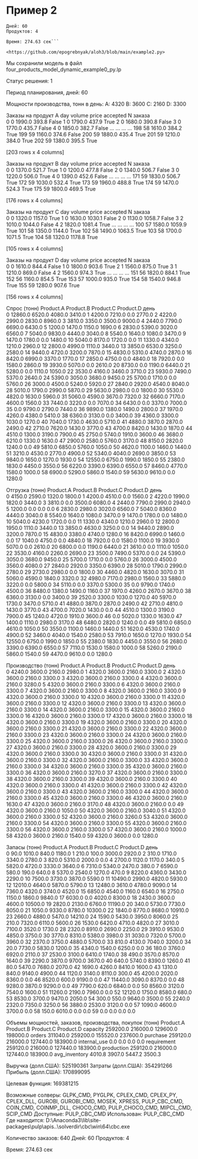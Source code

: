 # Пример 2

```Количество заказов: 640
Дней: 60
Продуктов: 4

Время: 274.63 сек```

<https://github.com/epogrebnyak/aloh3/blob/main/example2.py>

```
Мы сохранили модель в файл four_products_model_dynamic_example0_py.lp

Статус решения: 1

Период планирования, дней: 60

Мощности производства, тонн в день:
  A: 4320
  B: 3600
  C: 2160
  D: 3300

Заказы на продукт A
          day  volume  price  accepted
N заказа                              
0           0  1990.0  393.8     False
1           0  1790.0  437.9      True
2           0  1680.0  390.8     False
3           0  1770.0  435.7     False
4           0  1850.0  382.7     False
      ...     ...    ...       ...
198        58  1610.0  384.2      True
199        59  1160.0  374.6     False
200        59  1880.0  435.4      True
201        59  1210.0  384.0      True
202        59  1380.0  395.5      True

[203 rows x 4 columns]

Заказы на продукт B
          day  volume  price  accepted
N заказа                              
0           0  1370.0  521.7      True
1           0  1200.0  477.8     False
2           0  1340.0  506.7     False
3           0  1220.0  506.0      True
4           0  1390.0  452.6     False
      ...     ...    ...       ...
171        59  1830.0  506.7      True
172        59  1030.0  532.4      True
173        59  1960.0  488.8      True
174        59  1470.0  524.3      True
175        59  1800.0  469.5      True

[176 rows x 4 columns]

Заказы на продукт C
          day  volume   price  accepted
N заказа                               
0           0  1320.0  1157.0      True
1           0  1630.0  1030.1     False
2           0  1130.0  1058.7     False
3           2  1010.0  1044.0     False
4           2  1820.0  1081.4      True
      ...     ...     ...       ...
100        57  1580.0  1059.9      True
101        58  1350.0  1144.0      True
102        58  1490.0  1063.5      True
103        58  1700.0  1071.5      True
104        58  1320.0  1178.8      True

[105 rows x 4 columns]

Заказы на продукт D
          day  volume  price  accepted
N заказа                              
0           0  1610.0  844.4     False
1           0  1800.0  903.6      True
2           1  1560.0  875.0      True
3           1  1210.0  869.0     False
4           2  1560.0  974.3      True
      ...     ...    ...       ...
151        56  1820.0  884.1      True
152        56  1160.0  854.5      True
153        57  1000.0  935.0      True
154        58  1540.0  946.8      True
155        59  1280.0  907.6      True

[156 rows x 4 columns]

Спрос (тонн)
      Product.A  Product.B  Product.C  Product.D
день                                            
0       12860.0     6520.0     4080.0     3410.0
1        4200.0     7210.0        0.0     2770.0
2        4220.0     2990.0     2830.0     8960.0
3        3810.0     3350.0     3500.0     9000.0
4        2440.0     7790.0     6690.0     6430.0
5        1200.0     1470.0     1150.0     1690.0
6        2830.0     5390.0     3020.0     6560.0
7        5040.0     9830.0     4440.0     3040.0
8        5540.0     1640.0     1080.0     3470.0
9        1470.0     1780.0        0.0     1480.0
10       5040.0     8170.0     1720.0        0.0
11       1330.0     4340.0     1210.0     2960.0
12       2800.0     4990.0     1110.0     3440.0
13       3850.0     6530.0     3250.0     2580.0
14       9440.0     4720.0     3200.0     7870.0
15       4830.0     5310.0     4740.0     2870.0
16       8420.0     6990.0     3370.0     1770.0
17       2850.0     4750.0        0.0     4840.0
18       7920.0        0.0     1580.0     2860.0
19       3930.0     5070.0        0.0     2610.0
20       8730.0        0.0     1190.0     6440.0
21       5280.0        0.0     1110.0     1050.0
22       3530.0     4160.0     3460.0     3710.0
23       5930.0     7490.0     5370.0     2640.0
24       5390.0     3050.0     3680.0     9450.0
25       5700.0     1710.0        0.0     5760.0
26       3000.0     4500.0     5240.0     5920.0
27       2840.0     2920.0     4540.0     8040.0
28       5010.0     1790.0     2990.0     5870.0
29       5630.0     2980.0        0.0     1800.0
30       5530.0     4820.0     1630.0     5960.0
31       5060.0     4590.0     3670.0     7320.0
32       6660.0     7170.0     4600.0     1560.0
33       7440.0     3220.0        0.0     7070.0
34       6430.0        0.0     3370.0     7000.0
35          0.0     9790.0     2790.0     7440.0
36       9890.0     1380.0     1490.0     2800.0
37       1970.0     4260.0     4380.0     5410.0
38       6360.0     3130.0        0.0     3400.0
39       4360.0     3300.0     1030.0     1270.0
40       7040.0     1730.0     4630.0     5710.0
41       4880.0     3870.0     2870.0     2490.0
42       2710.0     7620.0     1430.0     3770.0
43       4700.0     8420.0     1430.0     1870.0
44       4510.0     1300.0     3190.0     7900.0
45       2750.0     5740.0     1910.0     3600.0
46       3680.0     6210.0     1330.0     1630.0
47       2900.0     2580.0     5760.0     3170.0
48       8150.0     2820.0     1240.0        0.0
49       5810.0     6850.0     5760.0     1050.0
50       4620.0     1100.0     1460.0     1440.0
51       3210.0     4530.0     2770.0     4900.0
52       5340.0     4040.0     2690.0     3850.0
53       9840.0     1650.0     1270.0     1930.0
54      12550.0     6750.0     1990.0     1850.0
55       2380.0     1830.0     4450.0     3550.0
56       6220.0     3390.0     6390.0     6550.0
57       8460.0     4770.0     1580.0     1000.0
58       6900.0     5290.0     5860.0     1540.0
59       5630.0     9610.0        0.0     1280.0

Отгрузка (тонн)
      Product.A  Product.B  Product.C  Product.D
день                                            
0        4150.0     2590.0     1320.0     1800.0
1        4200.0     4510.0        0.0     1560.0
2        4220.0     1990.0     1820.0     3440.0
3        3810.0        0.0     3500.0     6080.0
4        2440.0     7790.0     2990.0     2940.0
5        1200.0        0.0        0.0        0.0
6        2830.0     2980.0     3020.0     6560.0
7        5040.0     8360.0     4440.0     3040.0
8        5540.0     1640.0     1080.0     3470.0
9        1470.0     1780.0        0.0     1480.0
10       5040.0     4230.0     1720.0        0.0
11       1330.0     4340.0     1210.0     2960.0
12       2800.0     1950.0     1110.0     3440.0
13       3850.0     4630.0     3250.0        0.0
14       9440.0     2890.0     3200.0     7870.0
15       4830.0     3380.0     4740.0     1280.0
16       8420.0     6990.0     1460.0        0.0
17       1040.0     4750.0        0.0     4840.0
18       7920.0        0.0     1580.0     1100.0
19       3930.0     5070.0        0.0     2610.0
20       6800.0        0.0     1190.0     6440.0
21       3610.0        0.0     1110.0     1050.0
22       3530.0     4160.0     2260.0     2690.0
23       3500.0     7490.0     5370.0        0.0
24       5390.0     3050.0     3680.0     9450.0
25       5700.0     1710.0        0.0     5760.0
26       3000.0     4500.0     3560.0     4080.0
27       2840.0     2920.0     3350.0     6390.0
28       5010.0     1790.0     2990.0     2780.0
29       2730.0     2980.0        0.0     1800.0
30       4460.0     4820.0     1630.0     3070.0
31       5060.0     4590.0     1840.0     3320.0
32       4980.0     7170.0     2980.0     1560.0
33       5880.0     3220.0        0.0     5800.0
34       5110.0        0.0     3370.0     5300.0
35          0.0     9790.0     1740.0     4500.0
36       8480.0     1380.0     1490.0     1160.0
37       1970.0     4260.0     2670.0     3670.0
38       6360.0     3130.0        0.0     3400.0
39       2520.0     3300.0     1030.0     1270.0
40       5970.0     1730.0     3470.0     5710.0
41       4880.0     3870.0     2870.0     2490.0
42       2710.0     4810.0     1430.0     3770.0
43       4700.0     7020.0     1430.0        0.0
44       4510.0     1300.0     3190.0     7900.0
45       1240.0     4720.0     1910.0     3600.0
46          0.0     5020.0     1330.0     1630.0
47       1400.0     1110.0     2980.0     3170.0
48       6480.0     2820.0     1240.0        0.0
49       5810.0     6850.0     4610.0     1050.0
50       3550.0     1100.0     1460.0     1440.0
51       1620.0     4530.0     1740.0     4900.0
52       3460.0     4040.0     1540.0     2580.0
53       7910.0     1650.0     1270.0     1930.0
54      12550.0     6750.0     1990.0     1850.0
55       2380.0     1830.0     4450.0     3550.0
56       2680.0     3390.0     6390.0     6550.0
57       7110.0     1530.0     1580.0     1000.0
58       5260.0     2190.0     5860.0     1540.0
59       4470.0     9610.0        0.0     1280.0

Производство (тонн)
      Product.A  Product.B  Product.C  Product.D
день                                            
0        4240.0     3600.0     2160.0     2980.0
1        4320.0     3600.0     2160.0     3300.0
2        4320.0     3600.0     2160.0     3300.0
3        4320.0     3600.0     2160.0     3300.0
4        4320.0     3600.0     2160.0     3280.0
5        4320.0     3600.0     2160.0     3300.0
6        4320.0     3600.0     2160.0     3300.0
7        4320.0     3600.0     2160.0     3300.0
8        4320.0     3600.0     2160.0     3300.0
9        4320.0     3600.0     2160.0     3300.0
10       4320.0     3600.0     2160.0     3300.0
11       4320.0     3600.0     2160.0     3300.0
12       4320.0     3600.0     2160.0     3300.0
13       4320.0     3600.0     2160.0     3300.0
14       4320.0     3600.0     2160.0     3300.0
15       4320.0     3600.0     2160.0     3300.0
16       4320.0     3600.0     2160.0     3300.0
17       4320.0     3600.0     2160.0     3300.0
18       4320.0     3600.0     2160.0     3300.0
19       4320.0     3600.0     2160.0     3300.0
20       4320.0     3600.0     2160.0     3300.0
21       4320.0     3600.0     2160.0     3300.0
22       4320.0     3600.0     2160.0     3300.0
23       4320.0     3600.0     2160.0     3300.0
24       4320.0     3600.0     2160.0     3300.0
25       4320.0     3600.0     2160.0     3300.0
26       4320.0     3600.0     2160.0     3300.0
27       4320.0     3600.0     2160.0     3300.0
28       4320.0     3600.0     2160.0     3300.0
29       4320.0     3600.0     2160.0     3300.0
30       4320.0     3600.0     2160.0     3300.0
31       4320.0     3600.0     2160.0     3300.0
32       4320.0     3600.0     2160.0     3300.0
33       4320.0     3600.0     2160.0     3300.0
34       4320.0     3600.0     2160.0     3300.0
35       4320.0     3600.0     2160.0     3300.0
36       4320.0     3600.0     2160.0     3270.0
37       4320.0     3600.0     2160.0     3300.0
38       4320.0     3600.0     2160.0     3300.0
39       4320.0     3600.0     2160.0     3300.0
40       4320.0     3600.0     2160.0     3300.0
41       4320.0     3600.0     2160.0     3300.0
42       4320.0     3600.0     2160.0     3300.0
43       4320.0     3600.0     2160.0     3300.0
44       4320.0     3600.0     2160.0     3300.0
45       4320.0     3600.0     2160.0     3300.0
46       4320.0     3600.0     2160.0     1630.0
47       4320.0     3600.0     2160.0     3170.0
48       4320.0     3600.0     2160.0        0.0
49       4320.0     3600.0     2160.0     1050.0
50       4320.0     3600.0     2160.0     3040.0
51       4320.0     3600.0     2160.0     3300.0
52       4320.0     3600.0     2160.0     3260.0
53       4320.0     3600.0     2160.0     3300.0
54       4320.0     3600.0     2160.0     3300.0
55       4320.0     3600.0     2160.0     3300.0
56       4320.0     3600.0     2160.0     3300.0
57       4320.0     3600.0     2160.0     1000.0
58       4320.0     3600.0     2160.0     1540.0
59       4320.0     3600.0        0.0     1280.0

Запасы (тонн)
      Product.A  Product.B  Product.C  Product.D
день                                            
0          90.0     1010.0      840.0     1180.0
1         210.0      100.0     3000.0     2920.0
2         310.0     1710.0     3340.0     2780.0
3         820.0     5310.0     2000.0        0.0
4        2700.0     1120.0     1170.0      340.0
5        5820.0     4720.0     3330.0     3640.0
6        7310.0     5340.0     2470.0      380.0
7        6590.0      580.0      190.0      640.0
8        5370.0     2540.0     1270.0      470.0
9        8220.0     4360.0     3430.0     2290.0
10       7500.0     3730.0     3870.0     5590.0
11      10490.0     2990.0     4820.0     5930.0
12      12010.0     4640.0     5870.0     5790.0
13      12480.0     3610.0     4780.0     9090.0
14       7360.0     4320.0     3740.0     4520.0
15       6850.0     4540.0     1160.0     6540.0
16       2750.0     1150.0     1860.0     9840.0
17       6030.0        0.0     4020.0     8300.0
18       2430.0     3600.0     4600.0    10500.0
19       2820.0     2130.0     6760.0    11190.0
20        340.0     5730.0     7730.0     8050.0
21       1050.0     9330.0     8780.0    10300.0
22       1840.0     8770.0     8680.0    10910.0
23       2660.0     4880.0     5470.0    14210.0
24       1590.0     5430.0     3950.0     8060.0
25        210.0     7320.0     6110.0     5600.0
26       1530.0     6420.0     4710.0     4820.0
27       3010.0     7100.0     3520.0     1730.0
28       2320.0     8910.0     2690.0     2250.0
29       3910.0     9530.0     4850.0     3750.0
30       3770.0     8310.0     5380.0     3980.0
31       3030.0     7320.0     5700.0     3960.0
32       2370.0     3750.0     4880.0     5700.0
33        810.0     4130.0     7040.0     3200.0
34         20.0     7730.0     5830.0     1200.0
35       4340.0     1540.0     6250.0        0.0
36        180.0     3760.0     6920.0     2110.0
37       2530.0     3100.0     6410.0     1740.0
38        490.0     3570.0     8570.0     1640.0
39       2290.0     3870.0     9700.0     3670.0
40        640.0     5740.0     8390.0     1260.0
41         80.0     5470.0     7680.0     2070.0
42       1690.0     4260.0     8410.0     1600.0
43       1310.0      840.0     9140.0     4900.0
44       1120.0     3140.0     8110.0      300.0
45       4200.0     2020.0     8360.0        0.0
46       8520.0      600.0     9190.0        0.0
47      11440.0     3090.0     8370.0        0.0
48       9280.0     3870.0     9290.0        0.0
49       7790.0      620.0     6840.0        0.0
50       8560.0     3120.0     7540.0     1600.0
51      11260.0     2190.0     7960.0        0.0
52      12120.0     1750.0     8580.0      680.0
53       8530.0     3700.0     9470.0     2050.0
54        300.0      550.0     9640.0     3500.0
55       2240.0     2320.0     7350.0     3250.0
56       3880.0     2530.0     3120.0        0.0
57       1090.0     4600.0     3700.0        0.0
58        150.0     6010.0        0.0        0.0
59          0.0        0.0        0.0        0.0

Объемы мощностей, заказов, производства, покупок (тонн)
               Product.A  Product.B  Product.C  Product.D
capacity        259200.0   216000.0   129600.0   198000.0
orders          311040.0   259200.0   155520.0   237600.0
purchase        259120.0   216000.0   127440.0   183900.0
internal_use         0.0        0.0        0.0        0.0
requirement     259120.0   216000.0   127440.0   183900.0
production      259120.0   216000.0   127440.0   183900.0
avg_inventory     4010.8     3907.0     5447.2     3500.3

Выручка (долл.США):  525190361
Затраты (долл.США):  354291266
Прибыль (долл.США):  170899095

Целевая функция:     169381215

Возможные солверы: GLPK_CMD, PYGLPK, CPLEX_CMD, CPLEX_PY, CPLEX_DLL, GUROBI, GUROBI_CMD, MOSEK, XPRESS, PULP_CBC_CMD, COIN_CMD, COINMP_DLL, CHOCO_CMD, PULP_CHOCO_CMD, MIPCL_CMD, SCIP_CMD
Доступные:   PULP_CBC_CMD
Использован: PULP_CBC_CMD
Где находится: D:\Anaconda3\lib\site-packages\pulp\apis\..\solverdir\cbc\win\64\cbc.exe

Количество заказов: 640
Дней: 60
Продуктов: 4

Время: 274.63 сек
```